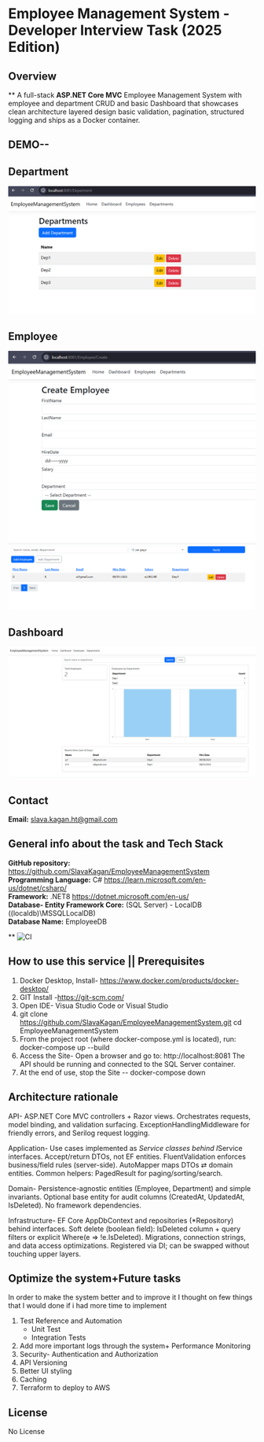 # Employee Management System - Developer Interview Task (2025 Edition)

## Overview

** A full-stack **ASP.NET Core MVC** Employee Management System with employee and department CRUD and basic Dashboard that showcases clean architecture layered design basic validation, pagination, structured logging and ships as a Docker container.

## DEMO--

## Department

![alt text](ScreenShots\Department.png)

## Employee

![alt text](ScreenShots\CreateEmployee.png)
![alt text](ScreenShots\EmployeeTable.png)

## Dashboard

![alt text](ScreenShots\Dashboard.png)

## Contact

**Email:** <slava.kagan.ht@gmail.com>

## General info about the task and Tech Stack

**GitHub repository:** https://github.com/SlavaKagan/EmployeeManagementSystem <br />
**Programming Language:** C# <https://learn.microsoft.com/en-us/dotnet/csharp/> <br />
**Framework:** .NET8 <https://dotnet.microsoft.com/en-us/> <br />
**Database- Entity Framework Core:** (SQL Server) - LocalDB ((localdb)\MSSQLLocalDB) <br />
**Database Name:**  EmployeeDB <br />

** ![CI](https://github.com/<your-username>/<repo-name>/actions/workflows/ci.yml/badge.svg)

## How to use this service || Prerequisites

1. Docker Desktop, Install- https://www.docker.com/products/docker-desktop/
2. GIT Install -https://git-scm.com/
3. Open IDE- Visua Studio Code or Visual Studio
4. git clone https://github.com/SlavaKagan/EmployeeManagementSystem.git
   cd EmployeeManagementSystem
5. From the project root (where docker-compose.yml is located), run:
docker-compose up --build
6. Access the Site-
Open a browser and go to: http://localhost:8081
The API should be running and connected to the SQL Server container.
7. At the end of use, stop the Site -- docker-compose down

## Architecture rationale

API-
ASP.NET Core MVC controllers + Razor views.
Orchestrates requests, model binding, and validation surfacing.
ExceptionHandlingMiddleware for friendly errors, and Serilog request logging.

Application-
Use cases implemented as *Service classes behind I*Service interfaces.
Accept/return DTOs, not EF entities.
FluentValidation enforces business/field rules (server-side).
AutoMapper maps DTOs ⇄ domain entities.
Common helpers: PagedResult<T> for paging/sorting/search.

Domain-
Persistence-agnostic entities (Employee, Department) and simple invariants.
Optional base entity for audit columns (CreatedAt, UpdatedAt, IsDeleted).
No framework dependencies.

Infrastructure-
EF Core AppDbContext and repositories (*Repository) behind interfaces.
Soft delete (boolean field): IsDeleted column + query filters or explicit Where(e => !e.IsDeleted).
Migrations, connection strings, and data access optimizations.
Registered via DI; can be swapped without touching upper layers.

## Optimize the system+Future tasks

In order to make the system better and to improve it I thought on few things that I would done if i had more time to implement

1. Test Reference and Automation
   * Unit Test
   * Integration Tests
2. Add more important logs through the system+ Performance Monitoring
3. Security- Authentication and Authorization
4. API Versioning
5. Better UI styling
6. Caching
7. Terraform to deploy to AWS

## License

No License
